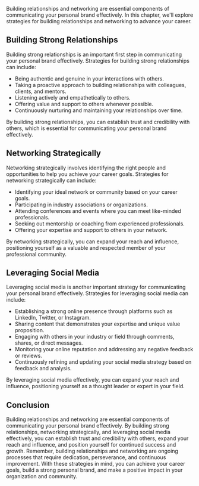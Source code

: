 
Building relationships and networking are essential components of communicating your personal brand effectively. In this chapter, we'll explore strategies for building relationships and networking to advance your career.

Building Strong Relationships
-----------------------------

Building strong relationships is an important first step in communicating your personal brand effectively. Strategies for building strong relationships can include:

* Being authentic and genuine in your interactions with others.
* Taking a proactive approach to building relationships with colleagues, clients, and mentors.
* Listening actively and empathetically to others.
* Offering value and support to others whenever possible.
* Continuously nurturing and maintaining your relationships over time.

By building strong relationships, you can establish trust and credibility with others, which is essential for communicating your personal brand effectively.

Networking Strategically
------------------------

Networking strategically involves identifying the right people and opportunities to help you achieve your career goals. Strategies for networking strategically can include:

* Identifying your ideal network or community based on your career goals.
* Participating in industry associations or organizations.
* Attending conferences and events where you can meet like-minded professionals.
* Seeking out mentorship or coaching from experienced professionals.
* Offering your expertise and support to others in your network.

By networking strategically, you can expand your reach and influence, positioning yourself as a valuable and respected member of your professional community.

Leveraging Social Media
-----------------------

Leveraging social media is another important strategy for communicating your personal brand effectively. Strategies for leveraging social media can include:

* Establishing a strong online presence through platforms such as LinkedIn, Twitter, or Instagram.
* Sharing content that demonstrates your expertise and unique value proposition.
* Engaging with others in your industry or field through comments, shares, or direct messages.
* Monitoring your online reputation and addressing any negative feedback or reviews.
* Continuously refining and updating your social media strategy based on feedback and analysis.

By leveraging social media effectively, you can expand your reach and influence, positioning yourself as a thought leader or expert in your field.

Conclusion
----------

Building relationships and networking are essential components of communicating your personal brand effectively. By building strong relationships, networking strategically, and leveraging social media effectively, you can establish trust and credibility with others, expand your reach and influence, and position yourself for continued success and growth. Remember, building relationships and networking are ongoing processes that require dedication, perseverance, and continuous improvement. With these strategies in mind, you can achieve your career goals, build a strong personal brand, and make a positive impact in your organization and community.
